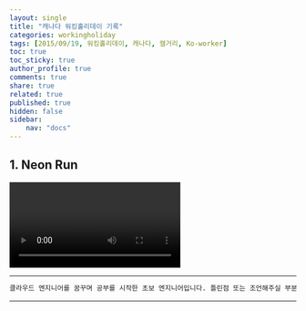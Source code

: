 ```yaml
---
layout: single
title: "캐나다 워킹홀리데이 기록"
categories: workingholiday
tags: [2015/09/19, 워킹홀리데이, 캐나다, 캘거리, Ko-worker]
toc: true
toc_sticky: true
author_profile: true
comments: true
share: true
related: true
published: true
hidden: false
sidebar: 
    nav: "docs"
---
```


## 1. Neon Run

<video src="https://user-images.githubusercontent.com/124491456/230726044-275c13c9-ce6f-48c2-9c5b-1fea5ac1bf44.mp4" controls="controls" style="max-width: 530px;">
</video>

---

```bash
클라우드 엔지니어를 꿈꾸며 공부를 시작한 초보 엔지니어입니다. 틀린점 또는 조언해주실 부분이 있으시면 친절하게 댓글 부탁드립니다. 방문해 주셔서 감사합니다 :)
```

---
